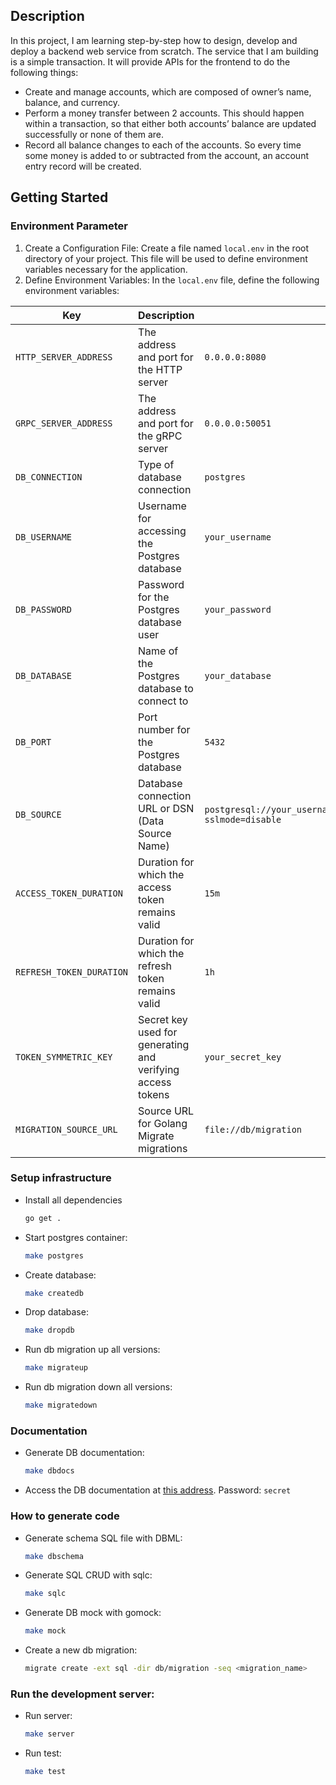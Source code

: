 ## Description

In this project, I am learning step-by-step how to design, develop and deploy a backend web service from scratch. The service that I am building is a simple transaction. It will provide APIs for the frontend to do the following things:

- Create and manage accounts, which are composed of owner’s name, balance, and currency.
- Perform a money transfer between 2 accounts. This should happen within a transaction, so that either both accounts’ balance are updated successfully or none of them are.
- Record all balance changes to each of the accounts. So every time some money is added to or subtracted from the account, an account entry record will be created.

## Getting Started

### Environment Parameter
1. Create a Configuration File:
Create a file named `local.env` in the root directory of your project. This file will be used to define environment variables necessary for the application.
2. Define Environment Variables:
In the `local.env` file, define the following environment variables:

| Key                   | Description                          | Example Value |
| --------------------- | ----------------------------- | -------------------- |
| `HTTP_SERVER_ADDRESS`        | The address and port for the HTTP server               | `0.0.0.0:8080` |
| `GRPC_SERVER_ADDRESS `       | The address and port for the gRPC server               | `0.0.0.0:50051` |
| `DB_CONNECTION`         | Type of database connection    | `postgres` |
| `DB_USERNAME`           | Username for accessing the Postgres database        | `your_username`|
| `DB_PASSWORD  `         | Password for the Postgres database user       | `your_password` |
| `DB_DATABASE`           | Name of the Postgres database to connect to     | `your_database`|
| `DB_PORT`               | Port number for the Postgres database                | `5432` |
| `DB_SOURCE  `           | Database connection URL or DSN (Data Source Name)     | `postgresql://your_username:your_password@localhost:5432/your_database?sslmode=disable` |
| `ACCESS_TOKEN_DURATION` | Duration for which the access token remains valid     | `15m` |
| `REFRESH_TOKEN_DURATION` | Duration for which the refresh token remains valid       | `1h` |
| `TOKEN_SYMMETRIC_KEY`   | Secret key used for generating and verifying access tokens | `your_secret_key` |
| `MIGRATION_SOURCE_URL`   | Source URL for Golang Migrate migrations| `file://db/migration` |

### Setup infrastructure

- Install all dependencies

  ```bash
  go get .
  ```

- Start postgres container:

  ```bash
  make postgres
  ```

- Create database:

  ```bash
  make createdb
  ```

- Drop database:

  ```bash
  make dropdb
  ```

- Run db migration up all versions:

  ```bash
  make migrateup
  ```

- Run db migration down all versions:

  ```bash
  make migratedown
  ```

### Documentation

- Generate DB documentation:

  ```bash
  make dbdocs
  ```

- Access the DB documentation at [this address](https://dbdocs.io/ariefromadhon/simple_transaction). Password: `secret`

### How to generate code

- Generate schema SQL file with DBML:

  ```bash
  make dbschema
  ```

- Generate SQL CRUD with sqlc:

  ```bash
  make sqlc
  ```

- Generate DB mock with gomock:

  ```bash
  make mock
  ```

- Create a new db migration:

  ```bash
  migrate create -ext sql -dir db/migration -seq <migration_name>
  ```

### Run the development server:

- Run server:

  ```bash
  make server
  ```

- Run test:

  ```bash
  make test
  ```
